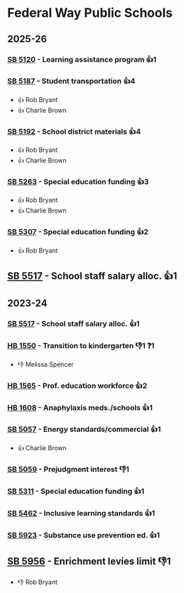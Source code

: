 # Federal Way Public Schools
## 2025-26

### [SB 5120](/bill/2025-26/sb/5120/) - Learning assistance program 👍1  

### [SB 5187](/bill/2025-26/sb/5187/) - Student transportation 👍4  
* 👍 Rob Bryant
* 👍 Charlie Brown

### [SB 5192](/bill/2025-26/sb/5192/) - School district materials 👍4  
* 👍 Rob Bryant
* 👍 Charlie Brown

### [SB 5263](/bill/2025-26/sb/5263/) - Special education funding 👍3  
* 👍 Rob Bryant
* 👍 Charlie Brown

### [SB 5307](/bill/2025-26/sb/5307/) - Special education funding 👍2  
* 👍 Rob Bryant

## [SB 5517](/bill/2025-26/sb/5517/) - School staff salary alloc. 👍1  

## 2023-24

### [SB 5517](/bill/2023-24/sb/5517/) - School staff salary alloc. 👍1  

### [HB 1550](/bill/2023-24/hb/1550/) - Transition to kindergarten  👎1 ❓1
* 👎 Melissa Spencer

### [HB 1565](/bill/2023-24/hb/1565/) - Prof. education workforce 👍2  

### [HB 1608](/bill/2023-24/hb/1608/) - Anaphylaxis meds./schools 👍1  

### [SB 5057](/bill/2023-24/sb/5057/) - Energy standards/commercial 👍1  
* 👍 Charlie Brown

### [SB 5059](/bill/2023-24/sb/5059/) - Prejudgment interest  👎1 

### [SB 5311](/bill/2023-24/sb/5311/) - Special education funding 👍1  

### [SB 5462](/bill/2023-24/sb/5462/) - Inclusive learning standards 👍1  

### [SB 5923](/bill/2023-24/sb/5923/) - Substance use prevention ed. 👍1  

## [SB 5956](/bill/2023-24/sb/5956/) - Enrichment levies limit  👎1 
* 👎 Rob Bryant

